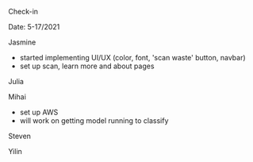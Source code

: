 Check-in

Date: 5-17/2021

Jasmine
- started implementing UI/UX (color, font, 'scan waste' button, navbar)
- set up scan, learn more and about pages
  
Julia

Mihai
- set up AWS
- will work on getting model running to classify 
  
Steven

Yilin